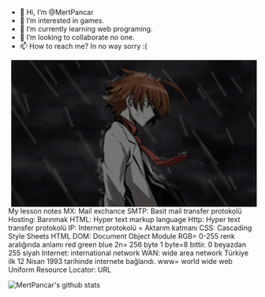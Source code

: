 - 👋 Hi, I’m @MertPancar
- 👀 I’m interested in games.
- 🌱 I’m currently learning web programing.
- 💞️ I’m looking to collaborate no one.
- 📫 How to reach me? In no way sorry :(
<p><img align="right" src="https://github.com/MertPancar/MertPancar/blob/main/tatsumigif.gif" width="498" height="298" /></p>
My lesson notes
MX: Mail exchance
SMTP: Basit mail transfer protokolü
Hosting: Barınmak
HTML: Hyper text markup language
Http: Hyper text transfer protokolü
IP: Internet protokolü = Aktarım katmanı
CSS: Cascading Style Sheets
HTML DOM: Document Object Module
RGB= 0-255 renk aralığında anlamı red green blue 2n= 256 byte 1 byte=8 bittir.
0 beyazdan 255 siyah
Internet: international network
WAN: wide area network
Türkiye ilk 12 Nisan 1993 tarihinde internete bağlandı.
www= world wide web
Uniform Resource Locator: URL





 


<!---
MertPancar/MertPancar is a ✨ special ✨ repository because its `README.md` (this file) appears on your GitHub profile.
You can click the Preview link to take a look at your changes.
--->



![MertPancar's github stats](https://github-readme-stats.vercel.app/api?username=MertPancar)







  
        
      
         
          
       


    

